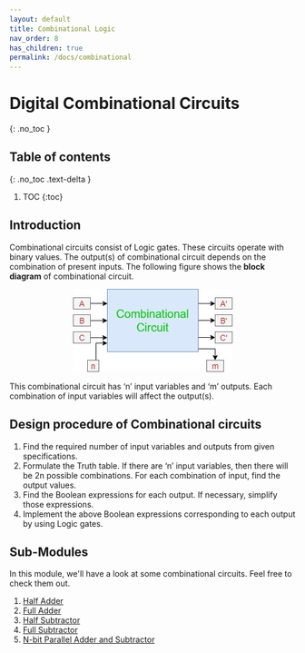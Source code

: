 ```yaml
---
layout: default
title: Combinational Logic
nav_order: 8
has_children: true
permalink: /docs/combinational
---
```

# Digital Combinational Circuits
{: .no_toc }

## Table of contents
{: .no_toc .text-delta }

1. TOC
{:toc}

## Introduction

Combinational circuits consist of Logic gates. These circuits operate with binary values. The output(s) of combinational circuit depends on the combination of present inputs. The following figure shows the **block diagram** of combinational circuit.

<div style="text-align:center"><img src="../../assets/images/combinational1.jpg" /></div>

This combinational circuit has ‘n’ input variables and ‘m’ outputs. Each combination of input variables will affect the output(s).


## Design procedure of Combinational circuits

1.  Find the required number of input variables and outputs from given specifications.   
1.  Formulate the Truth table. If there are ‘n’ input variables, then there will be 2n possible combinations. For each combination of input, find the output values.   
1.  Find the Boolean expressions for each output. If necessary, simplify those expressions.   
1.  Implement the above Boolean expressions corresponding to each output by using Logic gates.


## Sub-Modules

In this module, we'll have a look at some combinational circuits. Feel free to check them out. 

1. [Half Adder](https://learn.circuitverse.org/docs/Combinational/half_adder.html)
2. [Full Adder](https://learn.circuitverse.org/docs/Combinational/full_adder.html)
3. [Half Subtractor](https://learn.circuitverse.org/docs/Combinational/half_sub.html)
4. [Full Subtractor](https://learn.circuitverse.org/docs/Combinational/full_sub.html)
5. [N-bit Parallel Adder and Subtractor](https://learn.circuitverse.org/docs/Combinational/N-Bit%20Parallel%20Adder%20&%20Subtractor.html)